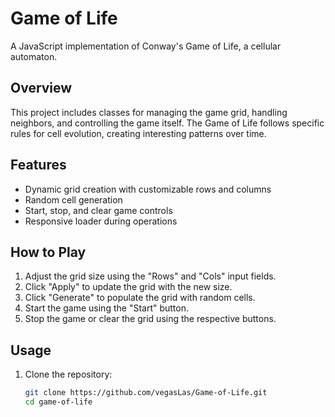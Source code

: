 # Game of Life

A JavaScript implementation of Conway's Game of Life, a cellular automaton.

## Overview

This project includes classes for managing the game grid, handling neighbors, and controlling the game itself. The Game of Life follows specific rules for cell evolution, creating interesting patterns over time.

## Features

- Dynamic grid creation with customizable rows and columns
- Random cell generation
- Start, stop, and clear game controls
- Responsive loader during operations

## How to Play

1. Adjust the grid size using the "Rows" and "Cols" input fields.
2. Click "Apply" to update the grid with the new size.
3. Click "Generate" to populate the grid with random cells.
4. Start the game using the "Start" button.
5. Stop the game or clear the grid using the respective buttons.

## Usage

1. Clone the repository:

   ```bash
   git clone https://github.com/vegasLas/Game-of-Life.git
   cd game-of-life